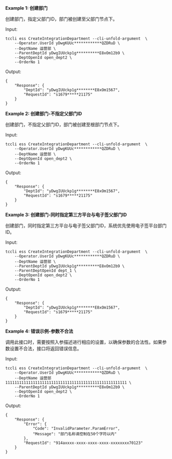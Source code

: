 **Example 1: 创建部门**

创建部门，指定父部门ID，部门被创建至父部门节点下。

Input: 

```
tccli ess CreateIntegrationDepartment --cli-unfold-argument  \
    --Operator.UserId yDwgKUUc************QZDRuD \
    --DeptName 运营部 \
    --ParentDeptId yDwgIUUckp1g**********E8xOm12b9 \
    --DeptOpenId open_dept2 \
    --OrderNo 1
```

Output: 
```
{
    "Response": {
        "DeptId": "yDwgIUUckp1g********E8xOm1567",
        "RequestId": "s1679*****21175"
    }
}
```

**Example 2: 创建部门-不指定父部门ID**

创建部门，不指定父部门ID，部门被创建至根部门节点下。

Input: 

```
tccli ess CreateIntegrationDepartment --cli-unfold-argument  \
    --Operator.UserId yDwgKUUc************QZDRuD \
    --DeptName 运营部 \
    --DeptOpenId open_dept2 \
    --OrderNo 1
```

Output: 
```
{
    "Response": {
        "DeptId": "yDwgIUUckp1g********E8xOm1567",
        "RequestId": "s1679*****21175"
    }
}
```

**Example 3: 创建部门-同时指定第三方平台与电子签父部门ID**

创建部门，同时指定第三方平台与电子签父部门ID，系统优先使用电子签平台部门ID。

Input: 

```
tccli ess CreateIntegrationDepartment --cli-unfold-argument  \
    --Operator.UserId yDwgKUUc************QZDRuD \
    --DeptName 运营部 \
    --ParentDeptId yDwgIUUckp1g**********E8xOm12b9 \
    --ParentDeptOpenId dept_1 \
    --DeptOpenId open_dept2 \
    --OrderNo 1
```

Output: 
```
{
    "Response": {
        "DeptId": "yDwgIUUckp1g********E8xOm1567",
        "RequestId": "s1679*****21175"
    }
}
```

**Example 4: 错误示例-参数不合法**

调用此接口时，需要按照入参描述进行相应的设置，以确保参数的合法性。如果参数设置不合法，接口将返回错误信息。

Input: 

```
tccli ess CreateIntegrationDepartment --cli-unfold-argument  \
    --Operator.UserId yDwgKUUc************QZDRuD \
    --DeptName 运营部11111111111111111111111111111111111111111111111111111 \
    --ParentDeptId yDwgIUUckp1g**********E8xOm12b9 \
    --DeptOpenId open_dept2 \
    --OrderNo 1
```

Output: 
```
{
    "Response": {
        "Error": {
            "Code": "InvalidParameter.ParamError",
            "Message": "部门名称请控制在50个字符以内"
        },
        "RequestId": "914axxxx-xxxx-xxxx-xxxx-xxxxxxxx70123"
    }
}
```

